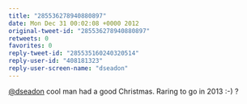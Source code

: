 ```yaml
---
title: "285536278940880897"
date: Mon Dec 31 00:02:08 +0000 2012
original-tweet-id: "285536278940880897"
retweets: 0
favorites: 0
reply-tweet-id: "285535160240320514"
reply-user-id: "408181323"
reply-user-screen-name: "dseadon"
---
```

<a href="https://twitter.com/dseadon">@dseadon</a> cool man had a good Christmas. Raring to go in 2013 :-) ?
